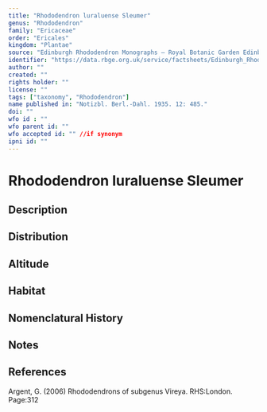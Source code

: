 ```yaml
---
title: "Rhododendron luraluense Sleumer"
genus: "Rhododendron"
family: "Ericaceae"
order: "Ericales"
kingdom: "Plantae"
source: "Edinburgh Rhododendron Monographs – Royal Botanic Garden Edinburgh"
identifier: "https://data.rbge.org.uk/service/factsheets/Edinburgh_Rhododendron_Monographs.xhtml"
author: ""
created: ""
rights holder: ""
license: ""
tags: ["taxonomy", "Rhododendron"]
name published in: "Notizbl. Berl.-Dahl. 1935. 12: 485."
doi: ""
wfo id : ""
wfo parent id: ""
wfo accepted id: "" //if synonym                      
ipni id: ""
---
```


                       

# Rhododendron luraluense Sleumer

## Description


## Distribution


## Altitude


## Habitat


## Nomenclatural History

                       
## Notes


## References

Argent, G. (2006) Rhododendrons of subgenus Vireya. RHS:London. Page:312
